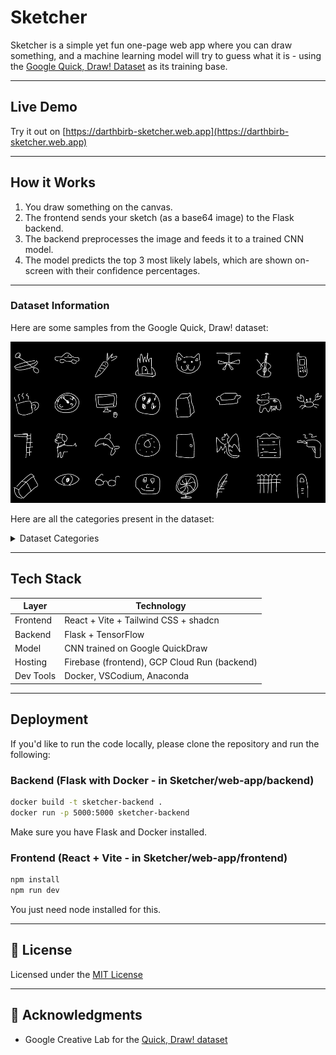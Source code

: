 # Sketcher

Sketcher is a simple yet fun one-page web app where you can draw something, and a machine learning model will try to guess what it is - using the [Google Quick, Draw! Dataset](https://github.com/googlecreativelab/quickdraw-dataset) as its training base.

---

## Live Demo

Try it out on [https://darthbirb-sketcher.web.app](https://darthbirb-sketcher.web.app)

---

## How it Works

1. You draw something on the canvas.
2. The frontend sends your sketch (as a base64 image) to the Flask backend.
3. The backend preprocesses the image and feeds it to a trained CNN model.
4. The model predicts the top 3 most likely labels, which are shown on-screen with their confidence percentages.

---

### Dataset Information

Here are some samples from the Google Quick, Draw! dataset:

![QuickDraw Samples](dataset/quickdraw_sample.png)

Here are all the categories present in the dataset:

<details>
<summary>Dataset Categories</summary>

**aircraft carrier**, **airplane**, **alarm clock**, **ambulance**, **angel**, **animal migration**, **ant**, **anvil**, **apple**, **arm**, **asparagus**, **axe**, **backpack**, **banana**, **bandage**, **barn**, **baseball**, **baseball bat**, **basket**, **basketball**, **bat**, **bathtub**, **beach**, **bear**, **beard**, **bed**, **bee**, **belt**, **bench**, **bicycle**, **binoculars**, **bird**, **birthday cake**, **blackberry**, **blueberry**, **book**, **boomerang**, **bottlecap**, **bowtie**, **bracelet**, **brain**, **bread**, **bridge**, **broccoli**, **broom**, **bucket**, **bulldozer**, **bus**, **bush**, **butterfly**, **cactus**, **cake**, **calculator**, **calendar**, **camel**, **camera**, **camouflage**, **campfire**, **candle**, **cannon**, **canoe**, **car**, **carrot**, **castle**, **cat**, **ceiling fan**, **cello**, **cell phone**, **chair**, **chandelier**, **church**, **circle**, **clarinet**, **clock**, **cloud**, **coffee cup**, **compass**, **computer**, **cookie**, **cooler**, **couch**, **cow**, **crab**, **crayon**, **crocodile**, **crown**, **cruise ship**, **cup**, **diamond**, **dishwasher**, **diving board**, **dog**, **dolphin**, **donut**, **door**, **dragon**, **dresser**, **drill**, **drums**, **duck**, **dumbbell**, **ear**, **elbow**, **elephant**, **envelope**, **eraser**, **eye**, **eyeglasses**, **face**, **fan**, **feather**, **fence**, **finger**, **fire hydrant**, **fireplace**, **firetruck**, **fish**, **flamingo**, **flashlight**, **flip flops**, **floor lamp**, **flower**, **flying saucer**, **foot**, **fork**, **frog**, **frying pan**, **garden**, **garden hose**, **giraffe**, **goatee**, **golf club**, **grapes**, **grass**, **guitar**, **hamburger**, **hammer**, **hand**, **harp**, **hat**, **headphones**, **hedgehog**, **helicopter**, **helmet**, **hexagon**, **hockey puck**, **hockey stick**, **horse**, **hospital**, **hot air balloon**, **hot dog**, **hot tub**, **hourglass**, **house**, **house plant**, **hurricane**, **ice cream**, **jacket**, **jail**, **kangaroo**, **key**, **keyboard**, **knee**, **knife**, **ladder**, **lantern**, **laptop**, **leaf**, **leg**, **light bulb**, **lighter**, **lighthouse**, **lightning**, **line**, **lion**, **lipstick**, **lobster**, **lollipop**, **mailbox**, **map**, **marker**, **matches**, **megaphone**, **mermaid**, **microphone**, **microwave**, **monkey**, **moon**, **mosquito**, **motorbike**, **mountain**, **mouse**, **moustache**, **mouth**, **mug**, **mushroom**, **nail**, **necklace**, **nose**, **ocean**, **octagon**, **octopus**, **onion**, **oven**, **owl**, **paintbrush**, **paint can**, **palm tree**, **panda**, **pants**, **paper clip**, **parachute**, **parrot**, **passport**, **peanut**, **pear**, **peas**, **pencil**, **penguin**, **piano**, **pickup truck**, **picture frame**, **pig**, **pillow**, **pineapple**, **pizza**, **pliers**, **police car**, **pond**, **pool**, **popsicle**, **postcard**, **potato**, **power outlet**, **purse**, **rabbit**, **raccoon**, **radio**, **rain**, **rainbow**, **rake**, **remote control**, **rhinoceros**, **rifle**, **river**, **roller coaster**, **rollerskates**, **sailboat**, **sandwich**, **saw**, **saxophone**, **school bus**, **scissors**, **scorpion**, **screwdriver**, **sea turtle**, **see saw**, **shark**, **sheep**, **shoe**, **shorts**, **shovel**, **sink**, **skateboard**, **skull**, **skyscraper**, **sleeping bag**, **smiley face**, **snail**, **snake**, **snorkel**, **snowflake**, **snowman**, **soccer ball**, **sock**, **speedboat**, **spider**, **spoon**, **spreadsheet**, **square**, **squiggle**, **squirrel**, **stairs**, **star**, **steak**, **stereo**, **stethoscope**, **stitches**, **stop sign**, **stove**, **strawberry**, **streetlight**, **string bean**, **submarine**, **suitcase**, **sun**, **swan**, **sweater**, **swing set**, **sword**, **syringe**, **table**, **teapot**, **teddy-bear**, **telephone**, **television**, **tennis racquet**, **tent**, **The Eiffel Tower**, **The Great Wall of China**, **The Mona Lisa**, **tiger**, **toaster**, **toe**, **toilet**, **tooth**, **toothbrush**, **toothpaste**, **tornado**, **tractor**, **traffic light**, **train**, **tree**, **triangle**, **trombone**, **truck**, **trumpet**, **t-shirt**, **umbrella**, **underwear**, **van**, **vase**, **violin**, **washing machine**, **watermelon**, **waterslide**, **whale**, **wheel**, **windmill**, **wine bottle**, **wine glass**, **wristwatch**, **yoga**, **zebra**, **zigzag**

</details>

---

## Tech Stack

| Layer     | Technology                                  |
|-----------|---------------------------------------------|
| Frontend  | React + Vite + Tailwind CSS + shadcn        |
| Backend   | Flask + TensorFlow                          |
| Model     | CNN trained on Google QuickDraw             |
| Hosting   | Firebase (frontend), GCP Cloud Run (backend)|
| Dev Tools | Docker, VSCodium, Anaconda                  |

---

## Deployment

If you'd like to run the code locally, please clone the repository and run the following:

### Backend (Flask with Docker - in Sketcher/web-app/backend)

```bash
docker build -t sketcher-backend .
docker run -p 5000:5000 sketcher-backend
```
Make sure you have Flask and Docker installed.

### Frontend (React + Vite - in Sketcher/web-app/frontend)

```bash
npm install
npm run dev
```
You just need node installed for this.

---

## 📄 License

Licensed under the [MIT License](LICENSE)

---

## 🙏 Acknowledgments

- Google Creative Lab for the [Quick, Draw! dataset](https://quickdraw.withgoogle.com/)
